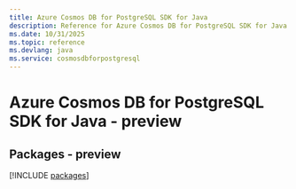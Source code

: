 ```yaml
---
title: Azure Cosmos DB for PostgreSQL SDK for Java
description: Reference for Azure Cosmos DB for PostgreSQL SDK for Java
ms.date: 10/31/2025
ms.topic: reference
ms.devlang: java
ms.service: cosmosdbforpostgresql
---
```

# Azure Cosmos DB for PostgreSQL SDK for Java - preview
## Packages - preview
[!INCLUDE [packages](cosmos-db-for-postgresql-index.md)]